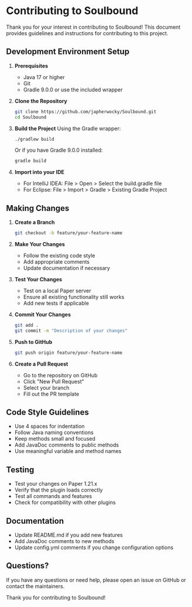 # Contributing to Soulbound

Thank you for your interest in contributing to Soulbound! This document provides guidelines and instructions for contributing to this project.

## Development Environment Setup

1. **Prerequisites**
   - Java 17 or higher
   - Git
   - Gradle 9.0.0 or use the included wrapper

2. **Clone the Repository**
   ```bash
   git clone https://github.com/japherwocky/Soulbound.git
   cd Soulbound
   ```

3. **Build the Project**
   Using the Gradle wrapper:
   ```bash
   ./gradlew build
   ```
   
   Or if you have Gradle 9.0.0 installed:
   ```bash
   gradle build
   ```

4. **Import into your IDE**
   - For IntelliJ IDEA: File > Open > Select the build.gradle file
   - For Eclipse: File > Import > Gradle > Existing Gradle Project

## Making Changes

1. **Create a Branch**
   ```bash
   git checkout -b feature/your-feature-name
   ```

2. **Make Your Changes**
   - Follow the existing code style
   - Add appropriate comments
   - Update documentation if necessary

3. **Test Your Changes**
   - Test on a local Paper server
   - Ensure all existing functionality still works
   - Add new tests if applicable

4. **Commit Your Changes**
   ```bash
   git add .
   git commit -m "Description of your changes"
   ```

5. **Push to GitHub**
   ```bash
   git push origin feature/your-feature-name
   ```

6. **Create a Pull Request**
   - Go to the repository on GitHub
   - Click "New Pull Request"
   - Select your branch
   - Fill out the PR template

## Code Style Guidelines

- Use 4 spaces for indentation
- Follow Java naming conventions
- Keep methods small and focused
- Add JavaDoc comments to public methods
- Use meaningful variable and method names

## Testing

- Test your changes on Paper 1.21.x
- Verify that the plugin loads correctly
- Test all commands and features
- Check for compatibility with other plugins

## Documentation

- Update README.md if you add new features
- Add JavaDoc comments to new methods
- Update config.yml comments if you change configuration options

## Questions?

If you have any questions or need help, please open an issue on GitHub or contact the maintainers.

Thank you for contributing to Soulbound!

